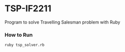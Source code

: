 # TSP-IF2211
Program to solve Travelling Salesman problem with Ruby

### How to Run
``` bash
ruby tsp_solver.rb
```

